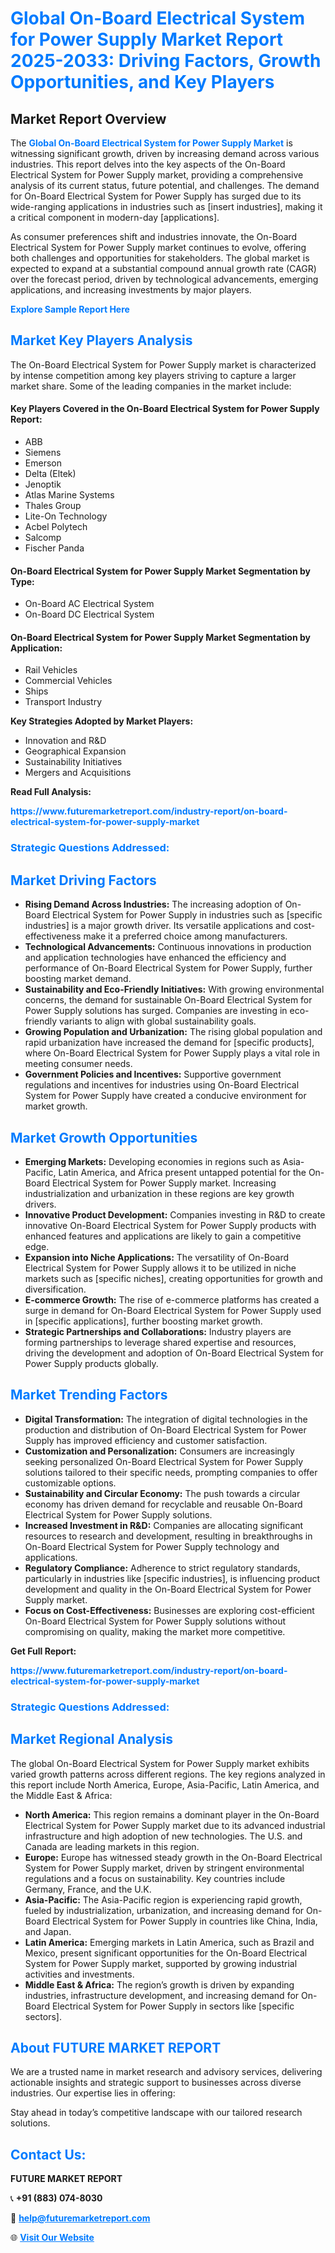 <h1 style="color: #007BFF;">Global On-Board Electrical System for Power Supply Market Report 2025-2033: Driving Factors, Growth Opportunities, and Key Players</h1>

<section id="overview">
<h2>Market Report Overview</h2>
<p>The <a href="https://www.futuremarketreport.com/industry-report/on-board-electrical-system-for-power-supply-market" style="color: #007BFF; text-decoration: none;"><strong>Global On-Board Electrical System for Power Supply Market</strong></a> is witnessing significant growth, driven by increasing demand across various industries. This report delves into the key aspects of the On-Board Electrical System for Power Supply market, providing a comprehensive analysis of its current status, future potential, and challenges. The demand for On-Board Electrical System for Power Supply has surged due to its wide-ranging applications in industries such as [insert industries], making it a critical component in modern-day [applications].</p>
<p>As consumer preferences shift and industries innovate, the On-Board Electrical System for Power Supply market continues to evolve, offering both challenges and opportunities for stakeholders. The global market is expected to expand at a substantial compound annual growth rate (CAGR) over the forecast period, driven by technological advancements, emerging applications, and increasing investments by major players.</p>
</section>

<section id="overview">
<p><a href="https://www.futuremarketreport.com/request-sample/reportId=59711" style="color: #007BFF; text-decoration: none;"><strong>Explore Sample Report Here</strong></a></p>
</section>

<section id="key-players">
<h2 style="color: #007BFF;">Market Key Players Analysis</h2>
<p>The On-Board Electrical System for Power Supply market is characterized by intense competition among key players striving to capture a larger market share. Some of the leading companies in the market include:</p>
<h4>Key Players Covered in the On-Board Electrical System for Power Supply Report:</h4>
<ul><li>ABB</li><li>Siemens</li><li>Emerson</li><li>Delta (Eltek)</li><li>Jenoptik</li><li>Atlas Marine Systems</li><li>Thales Group</li><li>Lite-On Technology</li><li>Acbel Polytech</li><li>Salcomp</li><li>Fischer Panda</li></ul>
<h4>On-Board Electrical System for Power Supply Market Segmentation by Type:</h4>
<ul><li>On-Board AC Electrical System</li><li>On-Board DC Electrical System</li></ul>

<h4>On-Board Electrical System for Power Supply Market Segmentation by Application:</h4>
<ul><li>Rail Vehicles</li><li>Commercial Vehicles</li><li>Ships</li><li>Transport Industry</li></ul>
<p><strong>Key Strategies Adopted by Market Players:</strong></p>
<ul>
<li>Innovation and R&D</li>
<li>Geographical Expansion</li>
<li>Sustainability Initiatives</li>
<li>Mergers and Acquisitions</li>
</ul>
</section>

<section>
<p><strong>Read Full Analysis: </strong></p><a href="https://www.futuremarketreport.com/industry-report/on-board-electrical-system-for-power-supply-market" style="color: #007BFF; text-decoration: none;"><strong>https://www.futuremarketreport.com/industry-report/on-board-electrical-system-for-power-supply-market</strong></a>
<h3 style="color: #007BFF;">Strategic Questions Addressed:</h3>
</section>

<section id="driving-factors">
<h2 style="color: #007BFF;">Market Driving Factors</h2>
<ul>
<li><strong>Rising Demand Across Industries:</strong> The increasing adoption of On-Board Electrical System for Power Supply in industries such as [specific industries] is a major growth driver. Its versatile applications and cost-effectiveness make it a preferred choice among manufacturers.</li>
<li><strong>Technological Advancements:</strong> Continuous innovations in production and application technologies have enhanced the efficiency and performance of On-Board Electrical System for Power Supply, further boosting market demand.</li>
<li><strong>Sustainability and Eco-Friendly Initiatives:</strong> With growing environmental concerns, the demand for sustainable On-Board Electrical System for Power Supply solutions has surged. Companies are investing in eco-friendly variants to align with global sustainability goals.</li>
<li><strong>Growing Population and Urbanization:</strong> The rising global population and rapid urbanization have increased the demand for [specific products], where On-Board Electrical System for Power Supply plays a vital role in meeting consumer needs.</li>
<li><strong>Government Policies and Incentives:</strong> Supportive government regulations and incentives for industries using On-Board Electrical System for Power Supply have created a conducive environment for market growth.</li>
</ul>
</section>

<section id="growth-opportunities">
<h2 style="color: #007BFF;">Market Growth Opportunities</h2>
<ul>
<li><strong>Emerging Markets:</strong> Developing economies in regions such as Asia-Pacific, Latin America, and Africa present untapped potential for the On-Board Electrical System for Power Supply market. Increasing industrialization and urbanization in these regions are key growth drivers.</li>
<li><strong>Innovative Product Development:</strong> Companies investing in R&D to create innovative On-Board Electrical System for Power Supply products with enhanced features and applications are likely to gain a competitive edge.</li>
<li><strong>Expansion into Niche Applications:</strong> The versatility of On-Board Electrical System for Power Supply allows it to be utilized in niche markets such as [specific niches], creating opportunities for growth and diversification.</li>
<li><strong>E-commerce Growth:</strong> The rise of e-commerce platforms has created a surge in demand for On-Board Electrical System for Power Supply used in [specific applications], further boosting market growth.</li>
<li><strong>Strategic Partnerships and Collaborations:</strong> Industry players are forming partnerships to leverage shared expertise and resources, driving the development and adoption of On-Board Electrical System for Power Supply products globally.</li>
</ul>
</section>

<section id="trending-factors">
<h2 style="color: #007BFF;">Market Trending Factors</h2>
<ul>
<li><strong>Digital Transformation:</strong> The integration of digital technologies in the production and distribution of On-Board Electrical System for Power Supply has improved efficiency and customer satisfaction.</li>
<li><strong>Customization and Personalization:</strong> Consumers are increasingly seeking personalized On-Board Electrical System for Power Supply solutions tailored to their specific needs, prompting companies to offer customizable options.</li>
<li><strong>Sustainability and Circular Economy:</strong> The push towards a circular economy has driven demand for recyclable and reusable On-Board Electrical System for Power Supply solutions.</li>
<li><strong>Increased Investment in R&D:</strong> Companies are allocating significant resources to research and development, resulting in breakthroughs in On-Board Electrical System for Power Supply technology and applications.</li>
<li><strong>Regulatory Compliance:</strong> Adherence to strict regulatory standards, particularly in industries like [specific industries], is influencing product development and quality in the On-Board Electrical System for Power Supply market.</li>
<li><strong>Focus on Cost-Effectiveness:</strong> Businesses are exploring cost-efficient On-Board Electrical System for Power Supply solutions without compromising on quality, making the market more competitive.</li>
</ul>
</section>

<section>
<p><strong>Get Full Report: </strong></p><a href="https://www.futuremarketreport.com/industry-report/on-board-electrical-system-for-power-supply-market" style="color: #007BFF; text-decoration: none;"><strong>https://www.futuremarketreport.com/industry-report/on-board-electrical-system-for-power-supply-market</strong></a>
<h3 style="color: #007BFF;">Strategic Questions Addressed:</h3>
</section>


<section id="regional-analysis">
<h2 style="color: #007BFF;">Market Regional Analysis</h2>
<p>The global On-Board Electrical System for Power Supply market exhibits varied growth patterns across different regions. The key regions analyzed in this report include North America, Europe, Asia-Pacific, Latin America, and the Middle East & Africa:</p>
<ul>
<li><strong>North America:</strong> This region remains a dominant player in the On-Board Electrical System for Power Supply market due to its advanced industrial infrastructure and high adoption of new technologies. The U.S. and Canada are leading markets in this region.</li>
<li><strong>Europe:</strong> Europe has witnessed steady growth in the On-Board Electrical System for Power Supply market, driven by stringent environmental regulations and a focus on sustainability. Key countries include Germany, France, and the U.K.</li>
<li><strong>Asia-Pacific:</strong> The Asia-Pacific region is experiencing rapid growth, fueled by industrialization, urbanization, and increasing demand for On-Board Electrical System for Power Supply in countries like China, India, and Japan.</li>
<li><strong>Latin America:</strong> Emerging markets in Latin America, such as Brazil and Mexico, present significant opportunities for the On-Board Electrical System for Power Supply market, supported by growing industrial activities and investments.</li>
<li><strong>Middle East & Africa:</strong> The region’s growth is driven by expanding industries, infrastructure development, and increasing demand for On-Board Electrical System for Power Supply in sectors like [specific sectors].</li>
</ul>
</section>

<footer>
<h2 style="color: #007BFF;">About FUTURE MARKET REPORT</h2>
<p>We are a trusted name in market research and advisory services, delivering actionable insights and strategic support to businesses across diverse industries. Our expertise lies in offering:</p>

<p>Stay ahead in today’s competitive landscape with our tailored research solutions.</p>

<h2 style="color: #007BFF;">Contact Us:</h2>
<p><strong>FUTURE MARKET REPORT</strong></p>
<p>📞 <strong>+91 (883) 074-8030</strong></p>
<p>📧 <strong><a href="mailto:help@futuremarketreport.com" style="color: #007BFF;">help@futuremarketreport.com</a></strong></p>
<p>🌐 <strong><a href="https://www.futuremarketreport.com/" style="color: #007BFF;">Visit Our Website</a></strong></p>
</footer>